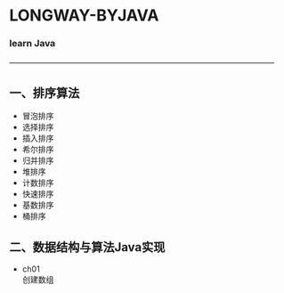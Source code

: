 # LONGWAY-BYJAVA
### learn Java 
——————————————————————————————————
## 一、排序算法
- 冒泡排序   
- 选择排序
- 插入排序
- 希尔排序
- 归并排序
- 堆排序
- 计数排序
- 快速排序
- 基数排序
- 桶排序

## 二、数据结构与算法Java实现
* ch01      
创建数组
